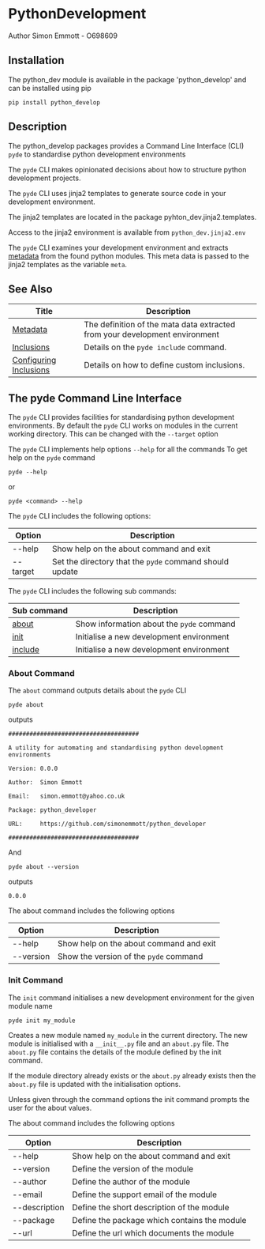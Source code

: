 # PythonDevelopment

Author Simon Emmott - O698609

## Installation
The python_dev module is available in the package 'python_develop' and can be installed using pip
```
pip install python_develop
```

## Description

The python_develop packages provides a Command Line Interface (CLI) `pyde` to standardise python development environments

The `pyde` CLI makes opinionated decisions about how to structure python development projects.

The `pyde` CLI uses jinja2 templates to generate source code in your development environment.

The jinja2 templates are located in the package pyhton_dev.jinja2.templates.

Access to the jinja2 environment is available from `python_dev.jinja2.env` 

The `pyde` CLI examines your development environment and extracts [metadata](.docs/metadata.md) from the found python modules. This meta data is passed to the jinja2 templates as the variable `meta`.

## See Also

Title                         | Description
------------------------------|-------------------------------------
[Metadata](.docs/metadata.md) | The definition of the mata data extracted from your development environment
[Inclusions](.docs/inclusions.md) | Details on the `pyde include` command.
[Configuring Inclusions](.docs/configuring_inclusions.md) | Details on how to define custom inclusions.

## The pyde Command Line Interface
The `pyde` CLI provides facilities for standardising python development environments.
By default the `pyde` CLI works on modules in the current working directory. This can be changed with the `--target` option

The `pyde` CLI implements help options `--help` for all the commands
To get help on the `pyde` command

```
pyde --help
```

or

```
pyde <command> --help
```

The `pyde` CLI includes the following options:

Option    | Description
----------|--------------
--help    | Show help on the about command and exit
--target  | Set the directory that the `pyde` command should update



The `pyde` CLI includes the following sub commands:

Sub command             | Description
------------------------|----------------
[about](#about-command) | Show information about the `pyde` command
[init](#init-command)   | Initialise a new development environment
[include](.docs/inclusions.md)   | Initialise a new development environment

### About Command

The `about` command outputs details about the `pyde` CLI

```
pyde about
```

outputs

```
#####################################

A utility for automating and standardising python development environments

Version: 0.0.0

Author:  Simon Emmott

Email:   simon.emmott@yahoo.co.uk

Package: python_developer

URL:     https://github.com/simonemmott/python_developer

#####################################
```

And

```
pyde about --version
```

outputs

```
0.0.0
```

The about command includes the following options

Option    | Description
----------|--------------
--help    | Show help on the about command and exit
--version | Show the version of the `pyde` command

### Init Command

The `init` command initialises a new development environment for the given module name
```
pyde init my_module
```

Creates a new module named `my_module` in the current directory.
The new module is initialised with a `__init__.py` file and an `about.py` file.
The `about.py` file contains the details of the module defined by the init command.

If the module directory already exists or the `about.py` already exists then the `about.py` file is updated with the initialisation options.

Unless given through the command options the init command prompts the user for the about values.

The about command includes the following options

Option        | Description
--------------|--------------
--help        | Show help on the about command and exit
--version     | Define the version of the module
--author      | Define the author of the module
--email       | Define the support email of the module
--description | Define the short description of the module
--package     | Define the package which contains the module
--url         | Define the url which documents the module
















